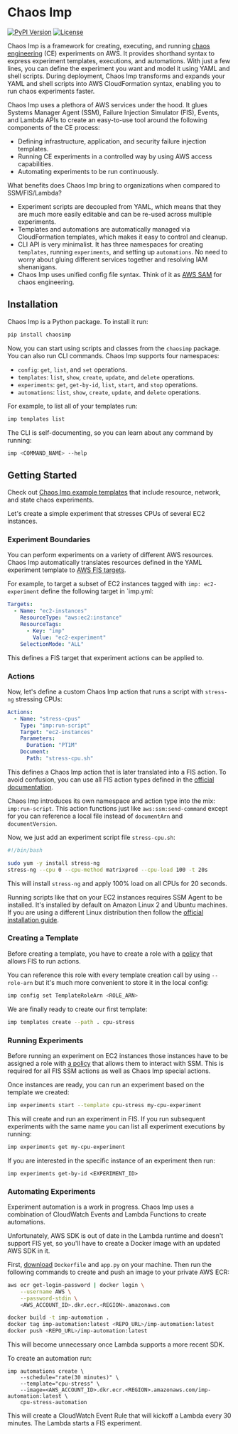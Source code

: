 # Chaos Imp

[![PyPI Version](https://img.shields.io/pypi/v/chaosimp.svg)](https://pypi.python.org/pypi/chaosimp)
[![License](https://img.shields.io/badge/License-Apache%202.0-blue.svg)](https://github.com/gitbucket/gitbucket/blob/master/LICENSE)

Chaos Imp is a framework for creating, executing, and running [chaos engineering](https://principlesofchaos.org/) (CE) experiments on AWS. It provides shorthand syntax to express experiment templates, executions, and automations. With just a few lines, you can define the experiment you want and model it using YAML and shell scripts. During deployment, Chaos Imp transforms and expands your YAML and shell scripts into AWS CloudFormation syntax, enabling you to run chaos experiments faster.

Chaos Imp uses a plethora of AWS services under the hood. It glues Systems Manager Agent (SSM), Failure Injection Simulator (FIS), Events, and Lambda APIs to create an easy-to-use tool around the following components of the CE process:

- Defining infrastructure, application, and security failure injection templates.
- Running CE experiments in a controlled way by using AWS access capabilities.
- Automating experiments to be run continuously.

What benefits does Chaos Imp bring to organizations when compared to SSM/FIS/Lambda?

- Experiment scripts are decoupled from YAML, which means that they are much more easily editable and can be re-used across multiple experiments.
- Templates and automations are automatically managed via CloudFormation templates, which makes it easy to control and cleanup.
- CLI API is very minimalist. It has three namespaces for creating `templates`, running `experiments`, and setting up `automations`. No need to worry about gluing different services together and resolving IAM shenanigans.
- Chaos Imp uses unified config file syntax. Think of it as [AWS SAM](https://aws.amazon.com/serverless/sam/) for chaos engineering.

## Installation

Chaos Imp is a Python package. To install it run:

```bash
pip install chaosimp
```

Now, you can start using scripts and classes from the `chaosimp` package. You can also run CLI commands. Chaos Imp supports four namespaces:

- `config`: `get`, `list`, and `set` operations.
- `templates`: `list`, `show`, `create`, `update`, and `delete` operations.
- `experiments`: `get`, `get-by-id`, `list`, `start`, and `stop` operations.
- `automations`: `list`, `show`, `create`, `update`, and `delete` operations.

For example, to list all of your templates run:

```bash
imp templates list
```

The CLI is self-documenting, so you can learn about any command by running:

```bash
imp <COMMAND_NAME> --help
```

## Getting Started

Check out [Chaos Imp example templates](https://github.com/chaosops-oss/chaosimp-examples) that include resource, network, and state chaos experiments.

Let's create a simple experiment that stresses CPUs of several EC2 instances.

### Experiment Boundaries

You can perform experiments on a variety of different AWS resources. Chaos Imp automatically translates resources defined in the YAML experiment template to [AWS FIS targets](https://docs.aws.amazon.com/fis/latest/userguide/targets.html).

For example, to target a subset of EC2 instances tagged with `imp: ec2-experiment` define the following target in `imp.yml:

```yaml
Targets:
  - Name: "ec2-instances"
    ResourceType: "aws:ec2:instance"
    ResourceTags:
      - Key: "imp"
        Value: "ec2-experiment"
    SelectionMode: "ALL"
```

This defines a FIS target that experiment actions can be applied to.

### Actions

Now, let's define a custom Chaos Imp action that runs a script with `stress-ng` stressing CPUs:

```yaml
Actions:
  - Name: "stress-cpus"
    Type: "imp:run-script"
    Target: "ec2-instances"
    Parameters:
      Duration: "PT1M"
    Document:
      Path: "stress-cpu.sh"
```

This defines a Chaos Imp action that is later translated into a FIS action. To avoid confusion, you can use all FIS action types defined in the [official documentation](https://docs.aws.amazon.com/fis/latest/userguide/fis-actions-reference.html).

Chaos Imp introduces its own namespace and action type into the mix: `imp:run-script`. This action functions just like `aws:ssm:send-command` except for you can reference a local file instead of `documentArn` and `documentVersion`.

Now, we just add an experiment script file `stress-cpu.sh`:

```bash
#!/bin/bash

sudo yum -y install stress-ng
stress-ng --cpu 0 --cpu-method matrixprod --cpu-load 100 -t 20s
```

This will install `stress-ng` and apply 100% load on all CPUs for 20 seconds.

Running scripts like that on your EC2 instances requires SSM Agent to be installed. It's installed by default on Amazon Linux 2 and Ubuntu machines. If you are using a different Linux distribution then follow the [official installation guide](https://docs.aws.amazon.com/systems-manager/latest/userguide/sysman-install-ssm-agent.html).

### Creating a Template

Before creating a template, you have to create a role with a [policy](https://github.com/chaosops-oss/chaosimp-iam-policies/blob/master/ImpFis.json) that allows FIS to run actions.

You can reference this role with every template creation call by using `--role-arn` but it's much more convenient to store it in the local config:

```bash
imp config set TemplateRoleArn <ROLE_ARN>
```

We are finally ready to create our first template:

```bash
imp templates create --path . cpu-stress
```

### Running Experiments

Before running an experiment on EC2 instances those instances have to be assigned a role with [a policy](https://github.com/chaosops-oss/chaosimp-iam-policies/blob/master/ImpSsm.json) that allows them to interact with SSM. This is required for all FIS SSM actions as well as Chaos Imp special actions.

Once instances are ready, you can run an experiment based on the template we created:

```bash
imp experiments start --template cpu-stress my-cpu-experiment
```

This will create and run an experiment in FIS. If you run subsequent experiments with the same name you can list all experiment executions by running:

```bash
imp experiments get my-cpu-experiment
```

If you are interested in the specific instance of an experiment then run:

```shell
imp experiments get-by-id <EXPERIMENT_ID>
```

### Automating Experiments

Experiment automation is a work in progress. Chaos Imp uses a combination of CloudWatch Events and Lambda Functions to create automations.

Unfortunately, AWS SDK is out of date in the Lambda runtime and doesn't support FIS yet, so you'll have to create a Docker image with an updated AWS SDK in it.

First, [download](https://github.com/chaosops-oss/chaosimp/tree/master/lambda_image) `Dockerfile` and `app.py` on your machine. Then run the following commands to create and push an image to your private AWS ECR:

```bash
aws ecr get-login-password | docker login \
    --username AWS \
    --password-stdin \
    <AWS_ACCOUNT_ID>.dkr.ecr.<REGION>.amazonaws.com

docker build -t imp-automation .
docker tag imp-automation:latest <REPO_URL>/imp-automation:latest
docker push <REPO_URL>/imp-automation:latest
```

This will become unnecessary once Lambda supports a more recent SDK.

To create an automation run:

```shell
imp automations create \
    --schedule="rate(30 minutes)" \
    --template="cpu-stress" \
    --image=<AWS_ACCOUNT_ID>.dkr.ecr.<REGION>.amazonaws.com/imp-automation:latest \
    cpu-stress-automation
```

This will create a CloudWatch Event Rule that will kickoff a Lambda every 30 minutes. The Lambda starts a FIS experiment.